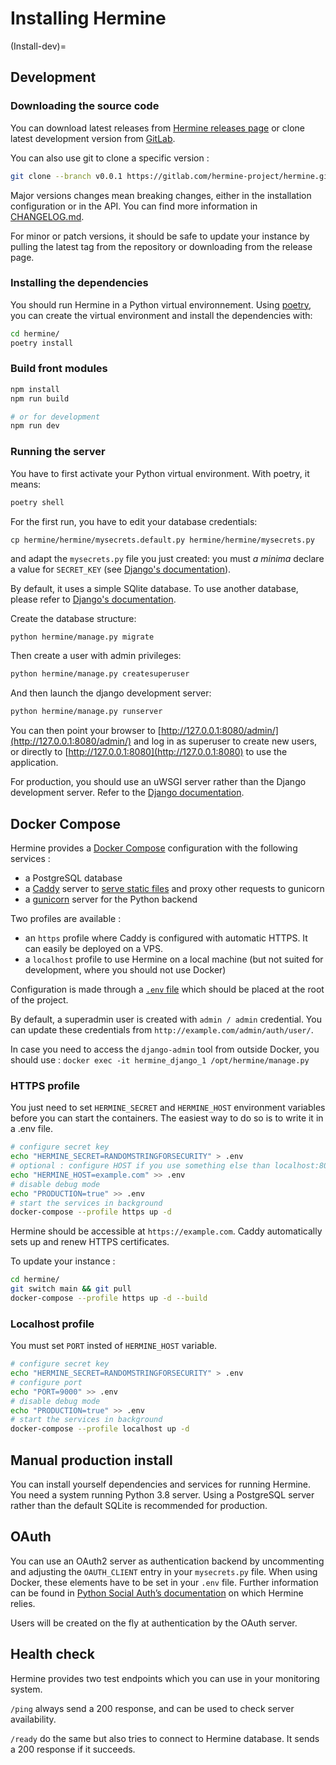 <!---  
SPDX-FileCopyrightText: Hermine team <hermine@inno3.fr> 
SPDX-License-Identifier: CC-BY-4.0
-->

# Installing Hermine
(Install-dev)=
## Development

### Downloading the source code

You can download latest releases from [Hermine releases page](https://gitlab.com/hermine-project/hermine/-/releases)
or clone latest development version from [GitLab](https://gitlab.com/hermine-project/hermine/-/tree/main).

You can also use git to clone a specific version :
    
```bash
git clone --branch v0.0.1 https://gitlab.com/hermine-project/hermine.git
```

Major versions changes mean breaking changes, either in the installation configuration or in the API.
You can find more information in [CHANGELOG.md](https://gitlab.com/hermine-project/hermine/-/blob/main/CHANGELOG.md).

For minor or patch versions, it should be safe to update your instance by pulling the latest tag from the repository or
downloading from the release page.

### Installing the dependencies

You should run Hermine in a Python virtual environnement.
Using [poetry](https://python-poetry.org/docs/), you can create the
virtual environment and install the dependencies with:

```bash
cd hermine/
poetry install
```

### Build front modules

```bash
npm install
npm run build

# or for development
npm run dev
```

### Running the server

You have to first activate your Python virtual environment. With poetry, it means:
```bash
poetry shell
```
For the first run, you have to edit your database credentials:

```
cp hermine/hermine/mysecrets.default.py hermine/hermine/mysecrets.py
```
and adapt the `mysecrets.py` file you just created: you must *a minima* declare a value for `SECRET_KEY` (see [Django's documentation](https://docs.djangoproject.com/en/4.2/ref/settings/#secret-key)).

By default, it uses a simple SQlite database. To use another database, please refer to [Django's documentation](https://docs.djangoproject.com/en/4.0/topics/install/#get-your-database-running).


Create the database structure:
```bash
python hermine/manage.py migrate
```

Then create a user with admin privileges:
```bash
python hermine/manage.py createsuperuser
```

And then launch the django development server:

```bash
python hermine/manage.py runserver
```

You can then point your browser to [http://127.0.0.1:8080/admin/](http://127.0.0.1:8080/admin/)
and log in as superuser to create new users, or directly to [http://127.0.0.1:8080](http://127.0.0.1:8080) to use the application.

For production, you should use an uWSGI server rather than the Django development
server. Refer to
the [Django documentation](https://docs.djangoproject.com/fr/4.0/howto/deployment/).


## Docker Compose

Hermine provides a [Docker Compose](https://docs.docker.com/compose/) configuration with the
following services :
* a PostgreSQL database
* a [Caddy](https://caddyserver.com/) server to
[serve static files](https://docs.djangoproject.com/en/4.1/howto/static-files/deployment/)
and proxy other requests to gunicorn
* a [gunicorn](https://gunicorn.org/) server for the Python backend

Two profiles are available :
* an `https` profile where Caddy is configured with automatic HTTPS. It can easily be
deployed on a VPS.
* a `localhost` profile to use Hermine on a local machine (but not suited for development, where
you should not use Docker)

Configuration is made through a [`.env` file](https://github.com/bkeepers/dotenv) which should be
placed at the root of the project.

By default, a superadmin user is created with `admin / admin` credential.
You can update these credentials from `http://example.com/admin/auth/user/`.

In case you need to access the `django-admin` tool from outside Docker, you should use :
`docker exec -it hermine_django_1 /opt/hermine/manage.py`

### HTTPS profile

You just need to set `HERMINE_SECRET` and `HERMINE_HOST` environment variables before
you can start the containers. The easiest way to do so is to
write it in a .env file.

```bash
# configure secret key
echo "HERMINE_SECRET=RANDOMSTRINGFORSECURITY" > .env
# optional : configure HOST if you use something else than localhost:80
echo "HERMINE_HOST=example.com" >> .env
# disable debug mode
echo "PRODUCTION=true" >> .env
# start the services in background
docker-compose --profile https up -d
```

Hermine should be accessible at `https://example.com`. Caddy automatically sets up
and renew HTTPS certificates.

To update your instance : 

```bash
cd hermine/
git switch main && git pull
docker-compose --profile https up -d --build
```

### Localhost profile

You must set `PORT` insted of `HERMINE_HOST` variable.

```bash
# configure secret key
echo "HERMINE_SECRET=RANDOMSTRINGFORSECURITY" > .env
# configure port
echo "PORT=9000" >> .env
# disable debug mode
echo "PRODUCTION=true" >> .env
# start the services in background
docker-compose --profile localhost up -d
```

## Manual production install

You can install yourself dependencies and services for running Hermine.
You need a system running Python 3.8 server. Using a PostgreSQL
server rather than the default SQLite is recommended for production.

## OAuth

You can use an OAuth2 server as authentication backend by uncommenting and 
adjusting  the `OAUTH_CLIENT` entry in your `mysecrets.py` file. When using Docker, 
these elements have to be set in your `.env` file.  Further information
can be found in [Python Social Auth’s documentation](https://python-social-auth.readthedocs.io/en/latest/configuration/django.html) 
on which Hermine relies.

Users will be created on the fly at authentication by the OAuth server.


## Health check

Hermine provides two test endpoints which you can use in your monitoring system.

`/ping` always send a 200 response, and can be used to check server availability.

`/ready` do the same but also tries to connect to Hermine database. It sends a 200 response if it succeeds.

